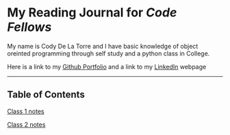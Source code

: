 # My Reading Journal for *Code Fellows*

My name is Cody De La Torre and I have basic knowledge of object oreinted programming through self study and a python class in College.

 Here is a link to my [Github Portfolio](https://github.com/CodyDeLaTorre) and a link to my [LinkedIn](https://www.linkedin.com/in/cody-de-la-torre/) webpage

-------------------------------------------------------------------------------------------------------------------------------------------

## Table of Contents

[Class 1 notes](102/markdown-notes.md)

[Class 2 notes](102/coders-computer-notes.md)
